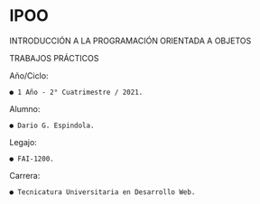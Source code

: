# IPOO

INTRODUCCIÓN A LA PROGRAMACIÓN ORIENTADA A OBJETOS

TRABAJOS PRÁCTICOS

Año/Ciclo:

    ● 1 Año - 2° Cuatrimestre / 2021.

Alumno:

    ● Dario G. Espindola.

Legajo:

    ● FAI-1200.

Carrera:

    ● Tecnicatura Universitaria en Desarrollo Web.
